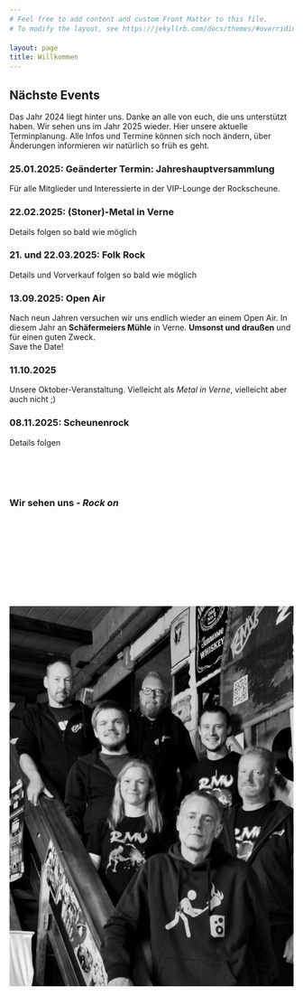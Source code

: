 ```yaml
---
# Feel free to add content and custom Front Matter to this file.
# To modify the layout, see https://jekyllrb.com/docs/themes/#overriding-theme-defaults

layout: page
title: Willkommen
---
```


## Nächste Events

Das Jahr 2024 liegt hinter uns. Danke an alle von euch, die uns unterstützt haben.
Wir sehen uns im Jahr 2025 wieder. Hier unsere aktuelle Terminplanung. Alle Infos und Termine können sich noch ändern, über Änderungen informieren wir natürlich so früh es geht.

### 25.01.2025: Geänderter Termin: Jahreshauptversammlung
Für alle Mitglieder und Interessierte in der VIP-Lounge der Rockscheune.

### 22.02.2025: (Stoner)-Metal in Verne
Details folgen so bald wie möglich

### 21. und 22.03.2025: Folk Rock
Details und Vorverkauf folgen so bald wie möglich

### 13.09.2025: Open Air
Nach neun Jahren versuchen wir uns endlich wieder an einem Open Air. In diesem Jahr an <span style="font-weight: bold">Schäfermeiers Mühle</span> in Verne.
<span style="font-weight: bold">Umsonst und draußen</span> und für einen guten Zweck.  
Save the Date!

### 11.10.2025
Unsere Oktober-Veranstaltung. Vielleicht als <span style="font-style: italic">Metal in Verne</span>, vielleicht aber auch nicht ;)

### 08.11.2025: Scheunenrock
Details folgen

<br />
<br />
<br />

### Wir sehen uns -  <span style="font-style: italic">Rock on</span>

<img src="/assets/images/vorstand.jpg" width="740" height="987" alt="Unser Vorstand" loading="lazy" style="object-fit: contain" />
